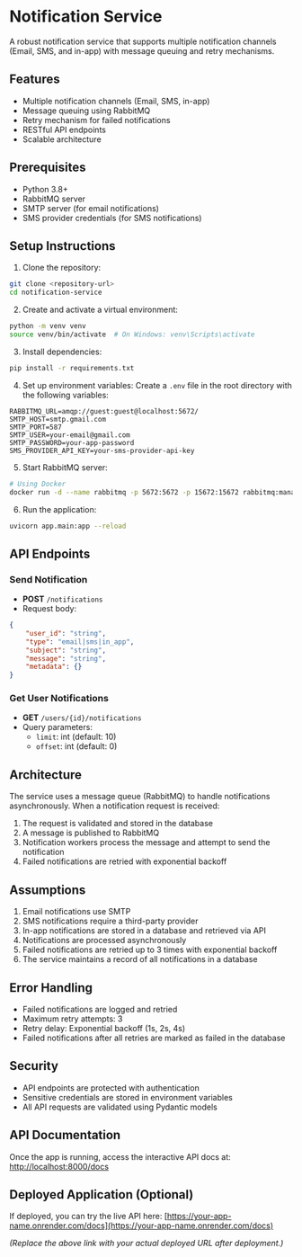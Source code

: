 # Notification Service

A robust notification service that supports multiple notification channels (Email, SMS, and in-app) with message queuing and retry mechanisms.

## Features

- Multiple notification channels (Email, SMS, in-app)
- Message queuing using RabbitMQ
- Retry mechanism for failed notifications
- RESTful API endpoints
- Scalable architecture

## Prerequisites

- Python 3.8+
- RabbitMQ server
- SMTP server (for email notifications)
- SMS provider credentials (for SMS notifications)

## Setup Instructions

1. Clone the repository:
```bash
git clone <repository-url>
cd notification-service
```

2. Create and activate a virtual environment:
```bash
python -m venv venv
source venv/bin/activate  # On Windows: venv\Scripts\activate
```

3. Install dependencies:
```bash
pip install -r requirements.txt
```

4. Set up environment variables:
Create a `.env` file in the root directory with the following variables:
```
RABBITMQ_URL=amqp://guest:guest@localhost:5672/
SMTP_HOST=smtp.gmail.com
SMTP_PORT=587
SMTP_USER=your-email@gmail.com
SMTP_PASSWORD=your-app-password
SMS_PROVIDER_API_KEY=your-sms-provider-api-key
```

5. Start RabbitMQ server:
```bash
# Using Docker
docker run -d --name rabbitmq -p 5672:5672 -p 15672:15672 rabbitmq:management
```

6. Run the application:
```bash
uvicorn app.main:app --reload
```

## API Endpoints

### Send Notification
- **POST** `/notifications`
- Request body:
```json
{
    "user_id": "string",
    "type": "email|sms|in_app",
    "subject": "string",
    "message": "string",
    "metadata": {}
}
```

### Get User Notifications
- **GET** `/users/{id}/notifications`
- Query parameters:
  - `limit`: int (default: 10)
  - `offset`: int (default: 0)

## Architecture

The service uses a message queue (RabbitMQ) to handle notifications asynchronously. When a notification request is received:

1. The request is validated and stored in the database
2. A message is published to RabbitMQ
3. Notification workers process the message and attempt to send the notification
4. Failed notifications are retried with exponential backoff

## Assumptions

1. Email notifications use SMTP
2. SMS notifications require a third-party provider
3. In-app notifications are stored in a database and retrieved via API
4. Notifications are processed asynchronously
5. Failed notifications are retried up to 3 times with exponential backoff
6. The service maintains a record of all notifications in a database

## Error Handling

- Failed notifications are logged and retried
- Maximum retry attempts: 3
- Retry delay: Exponential backoff (1s, 2s, 4s)
- Failed notifications after all retries are marked as failed in the database

## Security

- API endpoints are protected with authentication
- Sensitive credentials are stored in environment variables
- All API requests are validated using Pydantic models

## API Documentation

Once the app is running, access the interactive API docs at:
[http://localhost:8000/docs](http://localhost:8000/docs)

## Deployed Application (Optional)

If deployed, you can try the live API here:
[https://your-app-name.onrender.com/docs](https://your-app-name.onrender.com/docs)

*(Replace the above link with your actual deployed URL after deployment.)* 